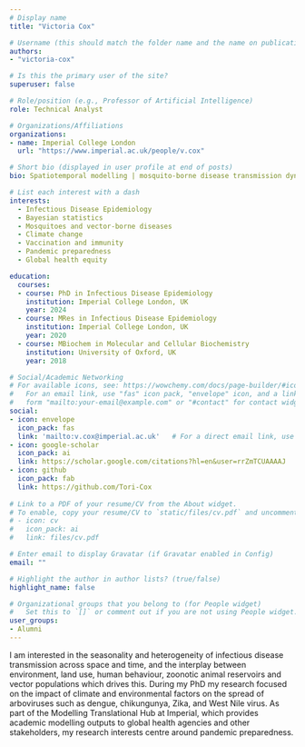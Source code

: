 ```yaml
---
# Display name
title: "Victoria Cox"

# Username (this should match the folder name and the name on publications)
authors:
- "victoria-cox"

# Is this the primary user of the site?
superuser: false

# Role/position (e.g., Professor of Artificial Intelligence)
role: Technical Analyst

# Organizations/Affiliations
organizations:
- name: Imperial College London
  url: "https://www.imperial.ac.uk/people/v.cox"

# Short bio (displayed in user profile at end of posts)
bio: Spatiotemporal modelling | mosquito-borne disease transmission dynamics | pandemic preparedness 

# List each interest with a dash
interests:
  - Infectious Disease Epidemiology
  - Bayesian statistics
  - Mosquitoes and vector-borne diseases
  - Climate change
  - Vaccination and immunity
  - Pandemic preparedness
  - Global health equity

education:
  courses:
  - course: PhD in Infectious Disease Epidemiology
    institution: Imperial College London, UK
    year: 2024
  - course: MRes in Infectious Disease Epidemiology
    institution: Imperial College London, UK
    year: 2020
  - course: MBiochem in Molecular and Cellular Biochemistry
    institution: University of Oxford, UK
    year: 2018

# Social/Academic Networking
# For available icons, see: https://wowchemy.com/docs/page-builder/#icons
#   For an email link, use "fas" icon pack, "envelope" icon, and a link in the
#   form "mailto:your-email@example.com" or "#contact" for contact widget.
social:
- icon: envelope
  icon_pack: fas
  link: 'mailto:v.cox@imperial.ac.uk'   # For a direct email link, use "mailto:test@example.org".
- icon: google-scholar
  icon_pack: ai
  link: https://scholar.google.com/citations?hl=en&user=rrZmTCUAAAAJ
- icon: github
  icon_pack: fab
  link: https://github.com/Tori-Cox
  
# Link to a PDF of your resume/CV from the About widget.
# To enable, copy your resume/CV to `static/files/cv.pdf` and uncomment the lines below.
# - icon: cv
#   icon_pack: ai
#   link: files/cv.pdf

# Enter email to display Gravatar (if Gravatar enabled in Config)
email: ""

# Highlight the author in author lists? (true/false)
highlight_name: false

# Organizational groups that you belong to (for People widget)
#   Set this to `[]` or comment out if you are not using People widget.
user_groups:
- Alumni
---
```


I am interested in the seasonality and heterogeneity of infectious disease transmission across space and time, and the interplay between environment, land use, human behaviour, zoonotic animal reservoirs and vector populations which drives this. During my PhD my research focused on the impact of climate and environmental factors on the spread of arboviruses such as dengue, chikungunya, Zika, and West Nile virus. As part of the Modelling Translational Hub at Imperial, which provides academic modelling outputs to global health agencies and other stakeholders, my research interests centre around pandemic preparedness. 

